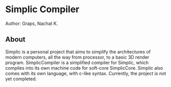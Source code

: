 # Simplic Compiler 
Author: Graps, Nachat K.
## About
Simplic is a personal project that aims to simplify the architectures of modern computers, all the way from processor, to a basic 3D render program. SimplicCompiler is a simplified compiler for Simplic, which compiles into its own machine code for soft-core SimplicCore. Simplic also comes with its own language, with c-like syntax. Currently, the project is not yet completed.

